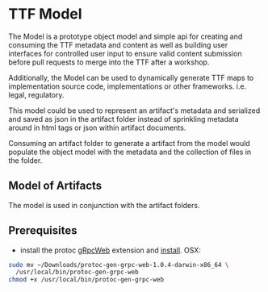 # TTF Model

The Model is a prototype object model and simple api for creating and consuming the TTF metadata and content as well as building user interfaces for controlled user input to ensure valid content submission before pull requests to merge into the TTF after a workshop.

Additionally, the Model can be used to dynamically generate TTF maps to implementation source code, implementations or other frameworks. i.e. legal, regulatory.

This model could be used to represent an artifact's metadata and serialized and saved as json in the artifact folder instead of sprinkling metadata around in html tags or json within artifact documents.

Consuming an artifact folder to generate a artifact from the model would populate the object model with the metadata and the collection of files in the folder.

## Model of Artifacts

The model is used in conjunction with the artifact folders.

## Prerequisites

- install the protoc [gRpcWeb](https://github.com/grpc/grpc-web/releases) extension and [install](https://github.com/grpc/grpc-web).  OSX:

```bash
sudo mv ~/Downloads/protoc-gen-grpc-web-1.0.4-darwin-x86_64 \
  /usr/local/bin/protoc-gen-grpc-web
chmod +x /usr/local/bin/protoc-gen-grpc-web
```